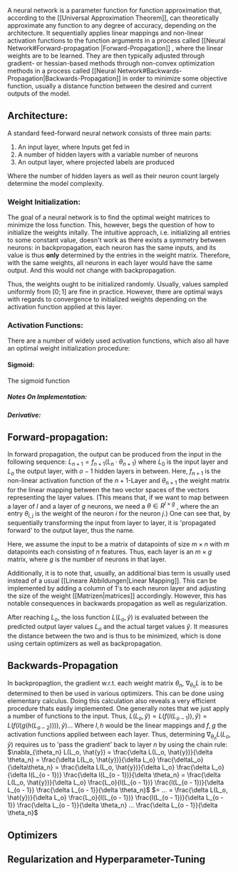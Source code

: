 A neural network is a parameter function for function approximation that, according to the [[Universal Approximation Theorem]], can theoretically approximate any function to any degree of accuracy, depending on the architecture. 
It sequentially applies linear mappings and non-linear activation functions to the function arguments in a process called [[Neural Network#Forward-propagation |Forward-Propagation]] , where the linear weights are to be learned. 
They are then typically adjusted through gradient- or hessian-based methods through non-convex optimization methods in a process called [[Neural Network#Backwards-Propagation|Backwards-Propagation]] in order to minimize some objective function, usually a distance function between the desired and current outputs of the model.
## Architecture:
A standard feed-forward neural network consists of three main parts:
1. An input layer, where Inputs get fed in
2. A number of hidden layers with a variable number of neurons
3. An output layer, where projected labels are produced

Where the number of hidden layers as well as their neuron count largely determine the model complexity.

### Weight Initialization:
The goal of a neural network is to find the optimal weight matrices to minimize the loss function. This, however, begs the question of how to initialize the weights initally. 
The intuitive approach, i.e. initializing all entries to some constant value, doesn't work as there exists a symmetry between neurons: in backpropagation, each neuron has the same inputs, and its value is thus **only** determined by the entries in the weight matrix. Therefore, with the same weights, all neurons in each layer would have the same output. And this would not change with backpropagation. 

Thus, the weights ought to be initialized randomly. Usually, values sampled uniformly from $[0; 1]$ are fine in practice. However, there are optimal ways with regards to convergence to initialized weights depending on the activation function applied at this layer.

### Activation Functions:
There are a number of widely used activation functions, which also all have an optimal weight initialization procedure:

#### Sigmoid:
The sigmoid function

##### Notes On Implementation:

##### Derivative:

##### 
## Forward-propagation:
In forward propagation, the output can be produced from the input in the following sequence:
$L_{n + 1} =  f_{n + 1} (L_{n} \cdot \theta_{n + 1})$ 
where $L_0$ is the input layer and $L_o$ the output layer, with $o - 1$ hidden layers in between.
Here, $f_{n+1}$ is the non-linear activation function of the $n + 1$-Layer and $\theta_{n + 1}$ the weight matrix for the linear mapping between the two vector spaces of the vectors representing the layer values. 
(This means that, if we want to map between a layer of $l$ and a layer of $g$ neurons, we need a $\theta \in R^{l \times g}$ , where the an entry $\theta_{i, j}$ is the weight of the neuron $i$ for the neuron $j$.)
One can see that, by sequentially transforming the input from layer to layer, it is 'propagated forward' to the output layer, thus the name.

Here, we assume the input to be a matrix of datapoints of size $m \times n$  with $m$ datapoints each consisting of $n$ features. Thus, each layer is an $m \times g$ matrix, where $g$ is the number of neurons in that layer.

Additionally, it is to note that, usually, an additional bias term is usually used instead of a usual [[Lineare Abbildungen|Linear Mapping]]. This can be implemented by adding a column of $1$'s to each neuron layer and adjusting the size of the weight [[Matrizen|matrices]] accordingly. 
However, this has notable consequences in backwards propagation as well as regularization.

After reaching $L_o$, the loss function $L(L_o, \hat{y})$ is evaluated between the predicted output layer values $L_o$ and the actual target values $\hat{y}$. 
It measures the distance between the two and is thus to be minimized, which is done using certain optimizers as well as backpropagation.     
## Backwards-Propagation
In backpropagtion, the gradient w.r.t. each weight matrix $\theta_n$, $\nabla_{\theta_n} L$ is to be determined to then be used in various optimizers. 
This can be done using elementary calculus. 
Doing this calculation also reveals a very efficient procedure thats easily implemented.
One generally notes that we just apply a number of functions to the input.
Thus, $L(L_o, \hat{y}) = L(  f(l(L_{o - 1})) , \hat{y}) = L(  f(l(g(h(L_{o - 2})))) , \hat{y})...$
Where $l,h$ would be the linear mappings and $f, g$ the activation functions applied between each layer.
Thus, determining $\nabla_{\theta_n} L(L_o, \hat{y})$ requires us to 'pass the gradient' back to layer $n$ by using the chain rule:
$\nabla_{\theta_n} L(L_o, \hat{y}) = \frac{\delta L(L_o, \hat{y})}{\delta \theta_n} =  \frac{\delta L(L_o, \hat{y})}{\delta L_o} \frac{\deltaL_o}{\delta\theta_n} = \frac{\delta L(L_o, \hat{y})}{\delta L_o} \frac{\delta L_o}{\delta l(L_{o - 1})} \frac{\delta l(L_{o - 1})}{\delta \theta_n} = \frac{\delta L(L_o, \hat{y})}{\delta L_o} \frac{L_o}{l(L_{o - 1})} \frac{l(L_{o - 1})}{\delta L_{o - 1}} \frac{\delta L_{o - 1}}{\delta \theta_n}$ 
$= ... = \frac{\delta L(L_o, \hat{y})}{\delta L_o} \frac{L_o}{l(L_{o - 1})} \frac{l(L_{o - 1})}{\delta L_{o - 1}} \frac{\delta L_{o - 1}}{\delta \theta_n} ... \frac{\delta L_{o - 1}}{\delta \theta_n}$ 

## Optimizers
## Regularization and Hyperparameter-Tuning